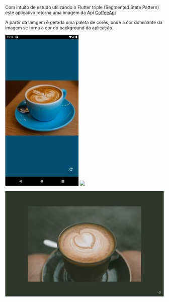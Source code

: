 
Com intuito de estudo utilizando o Flutter triple (Segmented State Pattern) este aplicativo retorna uma imagem da Api [CoffeeApi](https://coffee.alexflipnote.dev/?ref=devresourc.es)

A partir da Iamgem é gerada uma paleta de cores, onde a cor dominante da imagem se torna a cor do background da aplicação.

<img height="480px" src="screenshots/coffee.png"> <img height="480px" src="screenshots/gif.gif"/> 

![Web](screenshots/web.png)
